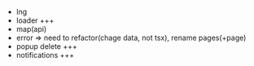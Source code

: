 - lng
- loader +++
- map(api)
- error => need to refactor(chage data, not tsx), rename pages(+page)
- popup delete +++
- notifications +++